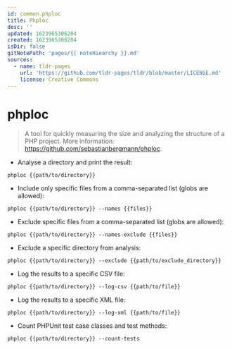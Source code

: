 ```yaml
---
id: common.phploc
title: Phploc
desc: ''
updated: 1623965306204
created: 1623965306204
isDir: false
gitNotePath: 'pages/{{ noteHiearchy }}.md'
sources:
  - name: tldr-pages
    url: 'https://github.com/tldr-pages/tldr/blob/master/LICENSE.md'
    license: Creative Commons
---
```

# phploc

> A tool for quickly measuring the size and analyzing the structure of a PHP project.
> More information: <https://github.com/sebastianbergmann/phploc>.

- Analyse a directory and print the result:

`phploc {{path/to/directory}}`

- Include only specific files from a comma-separated list (globs are allowed):

`phploc {{path/to/directory}} --names {{files}}`

- Exclude specific files from a comma-separated list (globs are allowed):

`phploc {{path/to/directory}} --names-exclude {{files}}`

- Exclude a specific directory from analysis:

`phploc {{path/to/directory}} --exclude {{path/to/exclude_directory}}`

- Log the results to a specific CSV file:

`phploc {{path/to/directory}} --log-csv {{path/to/file}}`

- Log the results to a specific XML file:

`phploc {{path/to/directory}} --log-xml {{path/to/file}}`

- Count PHPUnit test case classes and test methods:

`phploc {{path/to/directory}} --count-tests`

